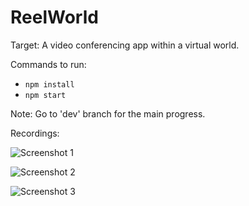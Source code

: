 # ReelWorld

Target: A video conferencing app within a virtual world.

Commands to run:
* ```npm install```
* ```npm start```

Note: Go to 'dev' branch for the main progress.

Recordings:

![Screenshot 1](sample/image1.png)

![Screenshot 2](sample/image2.png)

![Screenshot 3](sample/sample.gif)
